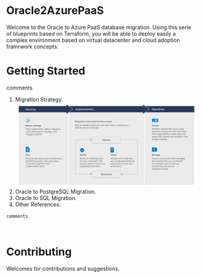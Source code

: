 # Oracle2AzurePaaS
Welcome to the Oracle to Azure PaaS database migration.
Using this serie of blueprints based on Terraform, you will be able to deploy easily a complex environment based on virtual datacenter and cloud adoption framrwork concepts. 
<br/>


# Getting Started
comments

1. Migration Strategy.
![01_01.migration_and_modernization_journey](https://github.com/Gary3207Lee/Oracle2AzurePaaS/blob/main/01.MigrationStrategy/Resources/Image/01_01.migration_and_modernization_journey.png "migration_and_modernization_journey")
2. Oracle to PostgreSQL Migration.
3. Oracle to SQL Migration.
4. Other References: 
```
comments
```
<br/>

# Contributing

Welcomes for contributions and suggestions.